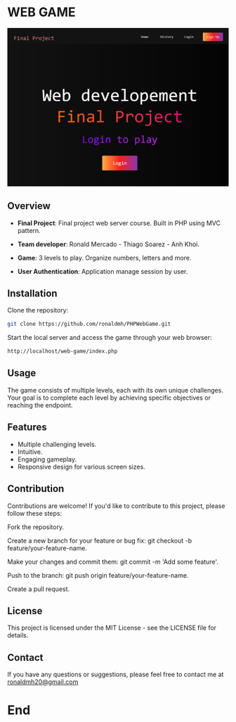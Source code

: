 # WEB GAME

![CRM Web site](index.jpg)

## Overview

- **Final Project**: Final project web server course. Built in PHP using MVC pattern.

- **Team developer**: Ronald Mercado - Thiago Soarez - Anh Khoi.

- **Game**: 3 levels to play. Organize numbers, letters and more.

- **User Authentication**: Application manage session by user.

## Installation

Clone the repository:

```bash
git clone https://github.com/ronaldmh/PHPWebGame.git
```
Start the local server and access the game through your web browser:
```bash
http://localhost/web-game/index.php

```

## Usage
The game consists of multiple levels, each with its own unique challenges. Your goal is to complete each level by achieving specific objectives or reaching the endpoint.

## Features
- Multiple challenging levels.
- Intuitive.
- Engaging gameplay.
- Responsive design for various screen sizes.


## Contribution

Contributions are welcome! If you'd like to contribute to this project, please follow these steps:

Fork the repository.

Create a new branch for your feature or bug fix: git checkout -b feature/your-feature-name.

Make your changes and commit them: git commit -m 'Add some feature'.

Push to the branch: git push origin feature/your-feature-name.

Create a pull request.

## License

This project is licensed under the MIT License - see the LICENSE file for details.

## Contact

If you have any questions or suggestions, please feel free to contact me at ronaldmh20@gmail.com


# End
